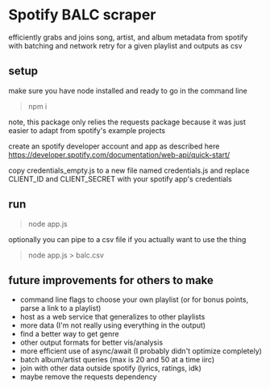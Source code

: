 # Spotify BALC scraper

efficiently grabs and joins song, artist, and album metadata from spotify with batching and network retry for a given playlist and outputs as csv

## setup
make sure you have node installed and ready to go in the command line

> npm i
 
note, this package only relies the requests package because it was just easier to adapt from spotify's example projects

create an spotify developer account and app as described here https://developer.spotify.com/documentation/web-api/quick-start/

copy credentials_empty.js to a new file named credentials.js and replace CLIENT_ID and CLIENT_SECRET with your spotify app's credentials

## run
> node app.js

optionally you can pipe to a csv file if you actually want to use the thing

> node app.js > balc.csv

## future improvements for others to make
- command line flags to choose your own playlist (or for bonus points, parse a link to a playlist)
- host as a web service that generalizes to other playlists
- more data (I'm not really using everything in the output)
- find a better way to get genre
- other output formats for better vis/analysis
- more efficient use of async/await (I probably didn't optimize completely)
- batch album/artist queries (max is 20 and 50 at a time iirc)
- join with other data outside spotify (lyrics, ratings, idk)
- maybe remove the requests dependency
